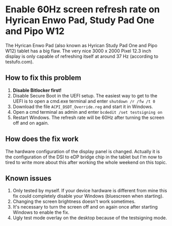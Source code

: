 # Enable 60Hz screen refresh rate on Hyrican Enwo Pad, Study Pad One and Pipo W12

The Hyrican Enwo Pad (also known as Hyrican Study Pad One and Pipo W12) tablet has a big flaw. The very nice 3000 x 2000 Pixel 12.3 inch display is only capable of refreshing itself at around 37 Hz (according to testufo.com).

## How to fix this problem
1) **Disable Bitlocker first!**
2) Disable Secure Boot in the UEFI setup. The easiest way to get to the UEFI is to open a cmd.exe terminal and enter ```shutdown /r /fw /t 0```
3) Download the file ```ACPI_DSDT_Override.reg``` and start it in Windows.
4) Open a cmd terminal as admin and enter ```bcdedit /set testsigning on```
5) Restart Windows. The refresh rate will be 60Hz after turning the screen off and on again.

## How does the fix work
The hardware configuration of the display panel is changed. Actually it is the configuration of the DSI to eDP bridge chip in the tablet but I'm now to tired to write more about this after working the whole weekend on this topic.

## Known issues
1) Only tested by myself. If your device hardware is different from mine this fix could completely disable your Windows (bluescreen when starting).
2) Changing the screen brightness doesn't work sometimes.
3) It's necessary to turn the screen off and on again once after starting Windows to enable the fix.
4) Ugly test mode overlay on the desktop because of the testsigning mode.
